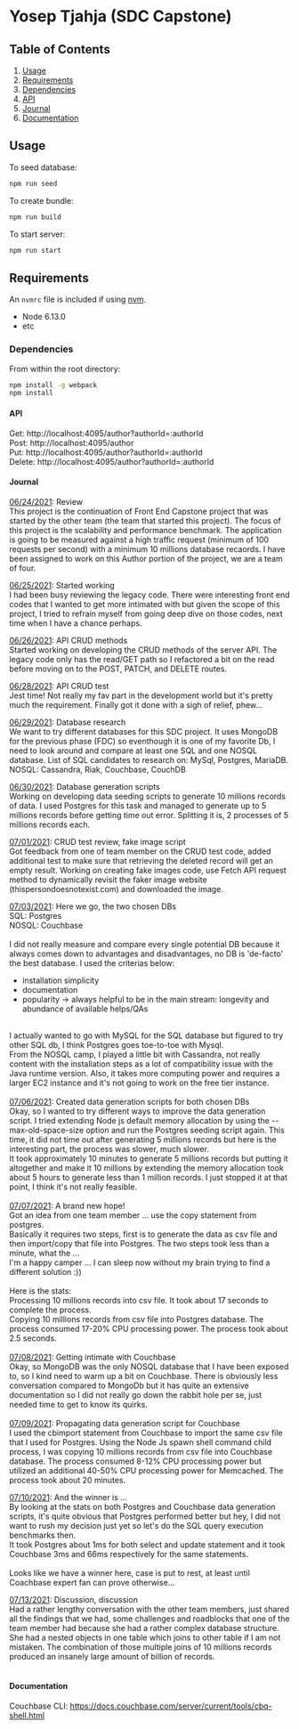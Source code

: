 # Yosep Tjahja (SDC Capstone)

## Table of Contents

1. [Usage](#Usage)
2. [Requirements](#requirements)
3. [Dependencies](#dependencies)
4. [API](#api)
5. [Journal](#journal)
6. [Documentation](#documentation)

## Usage

To seed database:

```sh
npm run seed
```

To create bundle:

```sh
npm run build
```

To start server:

```sh
npm run start
```

## Requirements

An `nvmrc` file is included if using [nvm](https://github.com/creationix/nvm).

- Node 6.13.0
- etc

### Dependencies

From within the root directory:

```sh
npm install -g webpack
npm install
```

#### API

Get: http://localhost:4095/author?authorId=:authorId<br/>
Post: http://localhost:4095/author<br/>
Put: http://localhost:4095/author?authorId=:authorId<br/>
Delete: http://localhost:4095/author?authorId=:authorId<br/>

#### Journal
<ins>06/24/2021</ins>: Review<br/>
This project is the continuation of Front End Capstone project that was started by the other team (the team that started this project). The focus of this project is the scalability and performance benchmark. The application is going to be measured against a high traffic request (minimum of 100 requests per second) with a minimum 10 millions database recaords.
I have been assigned to work on this Author portion of the project, we are a team of four.

<ins>06/25/2021</ins>: Started working<br/>
I had been busy reviewing the legacy code. There were interesting front end codes that I wanted to get more intimated with but given the scope of this project, I tried to refrain myself from going deep dive on those codes, next time when I have a chance perhaps.

<ins>06/26/2021</ins>: API CRUD methods<br/>
Started working on developing the CRUD methods of the server API. The legacy code only has the read/GET path so I refactored a bit on the read before moving on to the POST, PATCH, and DELETE routes. 

<ins>06/28/2021</ins>: API CRUD test<br/>
Jest time! Not really my fav part in the development world but it's pretty much the requirement. Finally got it done with a sigh of relief, phew...

<ins>06/29/2021</ins>: Database research<br/>
We want to try different databases for this SDC project. It uses MongoDB for the previous phase (FDC) so eventhough it is one of my favorite Db, I need to look around and compare at least one SQL and one NOSQL database.
List of SQL candidates to research on: MySql, Postgres, MariaDB.
NOSQL: Cassandra, Riak, Couchbase, CouchDB

<ins>06/30/2021</ins>: Database generation scripts<br/>
Working on developing data seeding scripts to generate 10 millions records of data. I used Postgres for this task and managed to generate up to 5 millions records before getting time out error. Splitting it is, 2 processes of 5 millions records each.

<ins>07/01/2021</ins>: CRUD test review, fake image script<br/>
Got feedback from one of team member on the CRUD test code, added additional test to make sure that retrieving the deleted record will get an empty result.
Working on creating fake images code, use Fetch API request method to dynamically revisit the faker image website (thispersondoesnotexist.com) and downloaded the image.

<ins>07/03/2021</ins>: Here we go, the two chosen DBs<br/>
SQL: Postgres<br/>
NOSQL: Couchbase<br/>
<br/>
I did not really measure and compare every single potential DB because it always comes down to advantages and disadvantages, no DB is 'de-facto' the best database. I used the criterias below:<br/>
- installation simplicity<br/>
- documentation<br/>
- popularity -> always helpful to be in the main stream: longevity and abundance of available helps/QAs<br/>
<br/>
I actually wanted to go with MySQL for the SQL database but figured to try other SQL db, I think Postgres goes toe-to-toe with Mysql.<br/>
From the NOSQL camp, I played a little bit with Cassandra, not really content with the installation steps as a lot of compatibility issue with the Java runtime version. Also, it takes more computing power and requires a larger EC2 instance and it's not going to work on the free tier instance.<br/>
<br/>
<ins>07/06/2021</ins>: Created data generation scripts for both chosen DBs<br/>
Okay, so I wanted to try different ways to improve the data generation script. I tried extending Node js default memory allocation by using the --max-old-space-size option and run the Postgres seeding script again. This time, it did not time out after generating 5 millions records but here is the interesting part, the process was slower, much slower.<br/>
It took approximately 10 minutes to generate 5 millions records but putting it altogether and make it 10 millions by extending the memory allocation took about 5 hours to generate less than 1 million records. I just stopped it at that point, I think it's not really feasible.<br/>
<br/>
<ins>07/07/2021</ins>: A brand new hope!<br/>
Got an idea from one team member ... use the copy statement from postgres. <br/>
Basically it requires two steps, first is to generate the data as csv file and then import/copy that file into Postgres. The two steps took less than a minute, what the  ...<br/>
I'm a happy camper ... I can sleep now without my brain trying to find a different solution :)) <br/>
<br/>
Here is the stats:<br/>
Processing 10 millions records into csv file. It took about 17 seconds to complete the process.<br/>
Copying 10 millions records from csv file into Postgres database. The process consumed 17-20% CPU processing power. The process took about 2.5 seconds.<br/>
<br/>
<ins>07/08/2021</ins>: Getting intimate with Couchbase<br/>
Okay, so MongoDB was the only NOSQL database that I have been exposed to, so I kind need to warm up a bit on Couchbase. There is obviously less conversation compared to MongoDb but it has quite an extensive documentation so I did not really go down the rabbit hole per se, just needed time to get to know its quirks.<br/>
<br/>
<ins>07/09/2021</ins>: Propagating data generation script for Couchbase<br/>
I used the cbimport statement from Couchbase to import the same csv file that I used for Postgres. Using the Node Js spawn shell command child process, I was copying 10 millions records from csv file into Couchbase database. The process consumed 8-12% CPU processing power but utilized an additional 40-50% CPU processing power for Memcached. The process took about 20 minutes.

<ins>07/10/2021</ins>: And the winner is ... <br/>
By looking at the stats on both Postgres and Couchbase data generation scripts, it's quite obvious that Postgres performed better but hey, I did not want to rush my decision just yet so let's do the SQL query execution benchmarks then.<br/>
It took Postgres about 1ms for both select and update statement and it took Couchbase 3ms and 66ms respectively for the same statements.<br/>
<br/>
Looks like we have a winner here, case is put to rest, at least until Coachbase expert fan can prove otherwise...<br/>

<ins>07/13/2021</ins>: Discussion, discussion<br/>
Had a rather lengthy conversation with the other team members, just shared all the findings that we had, some challenges and roadblocks that one of the team member had because she had a rather complex database structure. She had a nested objects in one table which joins to other table if I am not mistaken. The combination of those multiple joins of 10 millions records produced an insanely large amount of billion of records.<br/>
<br/>
#### Documentation
Couchbase CLI: https://docs.couchbase.com/server/current/tools/cbq-shell.html

